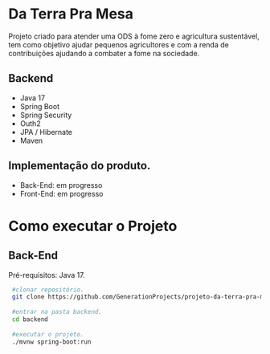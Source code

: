 # Da Terra Pra Mesa

Projeto criado para atender uma ODS à fome zero e agricultura sustentável, tem como objetivo ajudar pequenos agricultores e com a renda de contribuições ajudando a combater a fome na sociedade.

## Backend
  - Java 17
  - Spring Boot
  - Spring Security
  - Outh2
  - JPA / Hibernate
  - Maven


## Implementação do produto.
  - Back-End: em progresso
  - Front-End: em progresso
  
  
# Como executar o Projeto

## Back-End

Pré-requisitos: Java 17.

```bash
 #clonar repositório.
 git clone https://github.com/GenerationProjects/projeto-da-terra-pra-mesa/
 
 #entrar na pasta backend.
 cd backend
 
 #executar o projeto.
 ./mvnw spring-boot:run
```
